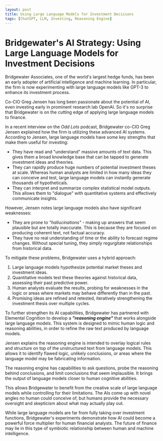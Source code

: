 ```yaml
---
layout: post
title: Using Large Language Models for Investment Decisions
tags: [ChatGPT, LLM, Investing, Reasoning Engine]
---
```

# Bridgewater's AI Strategy: Using Large Language Models for Investment Decisions

Bridgewater Associates, one of the world's largest hedge funds, has been an early adopter of artificial intelligence and machine learning. In particular, the firm is now experimenting with large language models like GPT-3 to enhance its investment process.

Co-CIO Greg Jensen has long been passionate about the potential of AI, even investing early in prominent research lab OpenAI. So it's no surprise that Bridgewater is on the cutting edge of applying large language models to finance.

In a recent interview on the *Odd Lots* podcast, Bridgewater co-CIO Greg Jensen explained how the firm is utilizing these advanced AI systems. According to Jensen, large language models have some key strengths that make them useful for investing:

- They have read and "understand" massive amounts of text data. This gives them a broad knowledge base that can be tapped to generate investment ideas and theories.
- They can rapidly produce huge numbers of potential investment theses at scale. Whereas human analysts are limited in how many ideas they can conceive and test, large language models can instantly generate thousands of hypotheticals.
- They can interpret and summarize complex statistical model outputs. This allows them to "dialogue" with quantitative systems and effectively communicate insights.

However, Jensen notes large language models also have significant weaknesses:

- They are prone to *"hallucinations"* - making up answers that seem plausible but are totally inaccurate. This is because they are focused on producing coherent text, not factual accuracy.
- They have no real understanding of time or the ability to forecast regime changes. Without special tuning, they simply regurgitate relationships from historical data.

To mitigate these problems, Bridgewater uses a hybrid approach:

1. Large language models hypothesize potential market theses and investment ideas.
2. Quantitative models test these theories against historical data, assessing their past predictive power.
3. Human analysts evaluate the results, probing for weaknesses in the logic or areas where markets may behave differently than in the past.
4. Promising ideas are refined and retested, iteratively strengthening the investment thesis over multiple cycles.

To further strengthen its AI capabilities, Bridgewater has partnered with Elemental Cognition to develop a ***"reasoning engine"*** that works alongside large language models. This system is designed to mimic human logic and reasoning abilities, in order to refine the raw text produced by language models.

Jensen explains the reasoning engine is intended to overlay logical rules and structure on top of the unstructured text from language models. This allows it to identify flawed logic, unlikely conclusions, or areas where the language model may be fabricating information.

The reasoning engine has capabilities to ask questions, probe the reasoning behind conclusions, and limit conclusions that seem implausible. It brings the output of language models closer to human cognitive abilities.

This allows Bridgewater to benefit from the creative scale of large language models while controlling for their limitations. The AIs come up with novel angles no human could conceive of, but humans provide the necessary oversight and skepticism about what may actually play out.

While large language models are far from fully taking over investment functions, Bridgewater's experiments demonstrate how AI could become a powerful force multiplier for human financial analysts. The future of finance may lie in this type of symbiotic relationship between human and machine intelligence.

